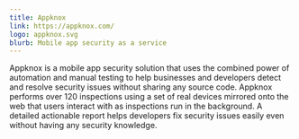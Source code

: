 ```yaml
---
title: Appknox
link: https://appknox.com/
logo: appknox.svg
blurb: Mobile app security as a service
---
```


Appknox is a mobile app security solution that uses the combined power of automation and manual testing to help businesses and developers detect and resolve security issues without sharing any source code.  Appknox performs over 120 inspections using a set of real devices mirrored onto the web that users interact with as inspections run in the background. A detailed actionable report helps developers fix security issues easily even without having any security knowledge.